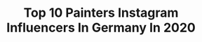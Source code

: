 ---
title: Top 10 Painters Instagram Influencers In Germany In 2020
description: >-
  Find top painters Instagram influencers in Germany in 2020. Most popular hashtags: #artwork #berlin #art.
platform: Instagram
hits: 291
text_top: Discover the top-rated Instagram profiles on inBeat.
text_bottom: Our platform holds 291 Instagram influencers like this in Germany for you to pitch.
profiles:
  - username: "rischny"
    fullname: >-
      Maike Frederike
    bio: >-
      ♡ Me.The painter.The canvas ♡ 👯 Makeup & Fashion Gurl 💃🏼 @fashthetix 💌 frederikescheibe.pr@gmail.com 📸 small details are enhanced while editing
    location: "Germany"
    followers: 65624
    engagement: 149
    commentsToLikes: 0.107732
    id: ck0uakql5ck1e0i19ggkavmqq
    verified: false
    hashtags: "#graphicliner, #highfashionmakeup, #halloweenideas, #makeupprogress"
  - username: "julia.runova"
    fullname: >-
      Julietta Runova Leonidovna
    bio: >-
      Painter, Model, weirdo Based in Berlin
    location: "Germany"
    followers: 7107
    engagement: 643
    commentsToLikes: 0.028337
    id: ckaoqtisqkbgg0i78qmd48omz
    verified: false
    hashtags: "#tattooinstagram, #model, #girlswithtattoos, #chanel"
  - username: "telmomiel"
    fullname: >-
      TELMO MIEL
    bio: >-
      Two (mural) painters looking like viking brothers from the Netherlands. (telmomiel.com)
    location: "Germany"
    followers: 71147
    engagement: 376
    commentsToLikes: 0.019256
    id: ck0vwu03jvlaa0i19piysqz8l
    verified: false
    hashtags: "#wallsofvision, #holland, #boulognesurmer, #provider"
  - username: "nasen555"
    fullname: >-
      NanSen那森
    bio: >-
      @nansen555 🎈上海🇨🇳Shanghai 🎈🇲🇳Inner Mongolia 🎈💻graphic designer 🎈🖌️painter 🎈Art🎈gym🎈fashion🎈vacation🎈artist
    location: "Germany"
    followers: 17192
    engagement: 362
    commentsToLikes: 0.014850
    id: ck6uih3sgf1ss0j71ixq1a45b
    verified: false
    hashtags: "#gym, #fitness, #mens, #gymlife"
  - username: "james_bullough"
    fullname: >-
      James Bullough
    bio: >-
      Oil Painter/Muralist/Host of VantagePoint Radio. www.VantagePointRadio.com
    location: "Germany"
    followers: 64911
    engagement: 198
    commentsToLikes: 0.026917
    id: ck14ln4udvhxs0i19xufehqyl
    verified: true
    hashtags: "#losangeles, #mural, #doug, #procreate"
  - username: "thomas_a_hollbach"
    fullname: >-
      OILPAINTING
    bio: >-
      GERMAN OIL PAINTER - PAINTING FAITH SETS
    location: "Germany"
    followers: 10447
    engagement: 1023
    commentsToLikes: 0.055069
    id: ckf5vpce9pf4q0j23bjx2chm3
    verified: false
    hashtags: "#oilpaintingtechniques, #paintingart, #oilpastelart, #figurativepaintings"
  - username: "mizdanajames"
    fullname: >-
      Dana James
    bio: >-
      📍Painter ✨📍Brooklyn NY Proud greyhound owner 🐕 DM for art inquiries
    location: "Germany"
    followers: 24509
    engagement: 962
    commentsToLikes: 0.058870
    id: ck1373xfg9ngv0i19txtixy1u
    verified: false
    hashtags: "#inkonpaper, #inkbleed, #whitewalls, #artadvisor"
  - username: "bozovreco"
    fullname: >-
      Vreco Bozo
    bio: >-
      Sevdah singer, writer, composer archeologist,designer, painter.
    location: "Germany"
    followers: 46140
    engagement: 220
    commentsToLikes: 0.030987
    id: ck5hiywmjfplr0i11g8na8ymr
    verified: true
    hashtags: ""
  - username: "arjeta.palushaj"
    fullname: >-
      Arjeta
    bio: >-
      Ariaaa 'Portokalli' 🍊 SINGER/FASHION DESIGNER/PAINTER @arjeta.artworks The voice of albania 6 Kenga magjike 2017
    location: "Germany"
    followers: 6243
    engagement: 576
    commentsToLikes: 0.042570
    id: ck5hlijj4kadg0i11vc1odwnf
    verified: false
    hashtags: "#fitbody, #multiartist, #artwork, #fashiondesigner"
  - username: "atrusovaartist"
    fullname: >-
      Anastasia Trusova
    bio: >-
      👩‍👦‍👦mom 🎨Painter impressionist 🇧🇪I live in Belgium on the border with Aachen 🖼Art for sale here⬇️
    location: "Germany"
    followers: 101880
    engagement: 359
    commentsToLikes: 0.014907
    id: ck0u8z09l8nev0i1930uqyeln
    verified: false
    hashtags: "#artgallery, #impressionism, #painting, #kunst"
---